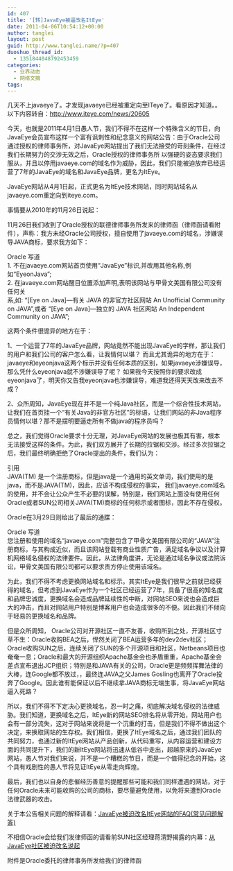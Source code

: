 ```yaml
---
id: 407
title: '[转]JavaEye被逼改名ItEye'
date: 2011-04-06T10:54:12+00:00
author: tanglei
layout: post
guid: http://www.tanglei.name/?p=407
duoshuo_thread_id:
  - 1351844048792453459
categories:
  - 业界动态
  - 网络文摘
tags:
---
```

几天不上javaeye了。才发现javaeye已经被重定向至ITeye了。看原因才知道。。以下内容转自：<http://www.iteye.com/news/20605>

今天，也就是2011年4月1日愚人节，我们不得不在这样一个特殊含义的节日，向JavaEye会员宣布这样一个富有讽刺性和纪念意义的网站公告：由于Oracle公司通过授权的律师事务所，对JavaEye网站提出了我们无法接受的苛刻条件，在经过我们长期努力的交涉无效之后，Oracle授权的律师事务所 以强硬的姿态要求我们服从，并且以停用javaeye.com的域名作为威胁，因此，我们只能被迫放弃已经运营了7年的JavaEye的域名和JavaEye品牌，更名为ItEye。

JavaEye网站从4月1日起，正式更名为ItEye技术网站，同时网站域名从javaeye.com重定向到iteye.com。

事情要从2010年的11月26日说起：

11月26日我们收到了Oracle授权的联德律师事务所发来的律师函（律师函请看附件），声称：我方未经Oracle公司授权，擅自使用了javaeye.com的域名，涉嫌误导JAVA商标，要求我方如下：

<div>
  Oracle 写道
</div>

<div>
  1. 不在javaeye.com网站首页使用“JavaEye”标识,并改用其他名称,例如“EyeonJava”;<br /> 2. 在javaeye.com网站醒目位置添加声明,表明该网站与甲骨文美国有限公司没有任何关<br /> 系,如: “[Eye on Java]—有关 JAVA 的非官方社区网站 An Unofficial Community on JAVA”,或者 “[Eye on Java]—独立的 JAVA 社区网站 An Independent Community on JAVA”;
</div>

这两个条件很诡异的地方在于：
  
1、一个运营了7年的JavaEye品牌，网站竟然不能出现JavaEye的字样，那让我们的用户和我们公司的客户怎么看，让我情何以堪？ 而且尤其诡异的地方在于：javaeye和eyeonjava这两个标示并没有任何本质的区别，如果javaeye涉嫌误导，那么凭什么eyeonjava就不涉嫌误导了呢？ 如果我今天按照你的要求改成eyeonjava了，明天你又告我eyeonjava也涉嫌误导，难道我还得天天改来改去不成？

2、众所周知，JavaEye现在并不是一个纯Java社区，而是一个综合性技术网站，让我们在首页挂一个“有关Java的非官方社区”的标语，让我们网站的非Java程序员情何以堪？那不是摆明要逼走所有不做java的程序员吗？

总之，我们觉得Oracle要求十分无理，对JavaEye网站的发展也极其有害，根本无法接受这样的条件。为此，我们双方展开了长期的拉锯和交涉。经过多次拉锯之后，我们最终明确拒绝了Oracle提出的条件，我们认为：

<div>
  引用
</div>

<div>
  JAVA(TM) 是一个注册商标，但是java是一个通用的英文单词，我们使用的是java，而不是JAVA(TM)，因此，应该不构成侵权的事实， 我们javaeye.com域名的使用，并不会让公众产生不必要的误解，特别是，我们网站上面没有使用任何Oracle或者SUN公司相关JAVA(TM)商标的任何标示或者图标，因此不存在侵权。
</div>

Oracle在3月29日则给出了最后的通牒：

<div>
  Oracle 写道
</div>

<div>
  您注册和使用的域名“javaeye.com”完整包含了甲骨文美国有限公司的“JAVA”注册商标，与其构成近似，而且该网站登载有商业性质广告，满足域名争议以及计算机网络域名侵权的法律要件。因此，从法律角度讲，无论是通过域名争议或法院诉讼，甲骨文美国有限公司都可以要求贵方停止使用该域名。
</div>

为此，我们不得不考虑更换网站域名和标示。其实ItEye是我们很早之前就已经获得的域名，但考虑到JavaEye作为一个社区已经运营了7年，具备了很高的知名度和品牌忠诚度，更换域名会造成品牌延续性的中断，对网站SEO来说也会造成巨大的冲击，而且对网站用户特别是博客用户也会造成很多的不便。因此我们不倾向于轻易的更换域名和品牌。

但是众所周知， Oracle公司对开源社区一直不友善，收购所到之处，开源社区寸草不生：Oracle收购BEA之后，悍然关闭了BEA运营多年的dev2dev社区；Oracle收购SUN之后，连续关闭了SUN的多个开源项目和社区，Netbeans项目也奄奄一息；Oracle和最大的开源组织Apache基金会也矛盾重重，Apache基金会差点宣布退出JCP组织；特别是和JAVA有关的公司，Oracle更是频频挥舞法律的大棒，连Google都不放过，，最终连JAVA之父James Gosling也离开了Oracle投奔了Google。因此谁有能保证以后不继续拿JAVA商标无端生事，将JavaEye网站逼入死路？

所以，我们不得不下定决心更换域名，忍一时之痛，彻底解决域名侵权的法律威胁。我们知道，更换域名之后，ItEye新的网站SEO排名将从零开始，网站用户也会有一部分流失，这对于网站来说将是一个沉重的打击，但是我们不得不做出这个决定，来换取网站的生存权。我们相信，更换了ItEye域名之后，通过我们团队的共同努力，也通过新的ItEye网站从产品创新，从代码重写，从内容运营和建设方面的共同提升下，我们的新ItEye网站将迅速从低谷中走出，超越原来的JavaEye网站，愚人节对我们来说，并不是一个糟糕的节日，而是一个值得纪念的开始，这个具有戏剧性的愚人节将见证ItEye从零走向辉煌。

最后，我们也以自身的悲催经历善意的提醒那些可能和我们同样遭遇的网站，对于任何Oracle未来可能收购的公司的商标，要尽量避免使用，以免将来遭到Oracle法律武器的攻击。

关于本公告相关问题的解释请看：<a href="http://www.iteye.com/news/20625" target="_blank">JavaEye被迫改名ItEye网站的FAQ(常见问题解答)</a>
  
不相信Oracle会给我们发律师函的请看前SUN社区经理蒋清野揭露的内幕：<a href="http://www.qyjohn.net/?p=1155" target="_blank">从JavaEye社区被迫改名说起</a>

附件是Oracle委托的律师事务所发给我们的律师函
